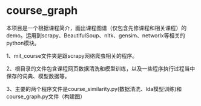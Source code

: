# course_graph
本项目是一个根据课程简介，画出课程图谱（仅包含先修课程和相关课程）的demo。运用到scrapy、BeautifulSoup、nltk、gensim、networlx等相关的python模块。

1、mit_course文件夹是跟scrapy网络爬虫相关的程序。


2、根目录的文件包含课程网页数据清洗和模型训练，以及一些程序执行过程当中保存的词典、模型数据等。

3、主要的两个程序文件是course_similarity.py(数据清洗、lda模型训练)和course_graph.py文件（构建图）
